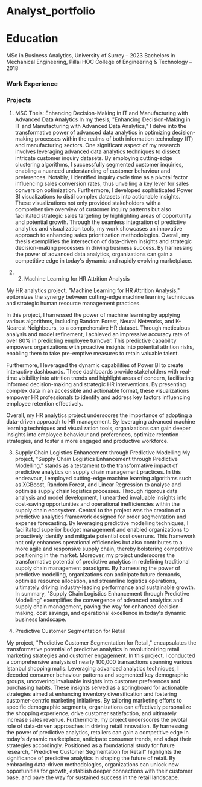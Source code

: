 # Analyst_portfolio

# Education
MSc in Business Analytics, University of Surrey – 2023
Bachelors in Mechanical Engineering, Pillai HOC College of Engineering & Technology – 2018

### Work Experience


### Projects
1.	MSC Theis: Enhancing Decision-Making in IT and Manufacturing with Advanced Data Analytics
In my thesis, "Enhancing Decision-Making in IT and Manufacturing with Advanced Data Analytics," I delve into the transformative power of advanced data analytics in optimizing decision-making processes within the realms of both information technology (IT) and manufacturing sectors.
One significant aspect of my research involves leveraging advanced data analytics techniques to dissect intricate customer inquiry datasets. By employing cutting-edge clustering algorithms, I successfully segmented customer inquiries, enabling a nuanced understanding of customer behaviour and preferences. Notably, I identified inquiry cycle time as a pivotal factor influencing sales conversion rates, thus unveiling a key lever for sales conversion optimization.
Furthermore, I developed sophisticated Power BI visualizations to distil complex datasets into actionable insights. These visualizations not only provided stakeholders with a comprehensive overview of customer inquiry patterns but also facilitated strategic sales targeting by highlighting areas of opportunity and potential growth. Through the seamless integration of predictive analytics and visualization tools, my work showcases an innovative approach to enhancing sales prioritization methodologies.
Overall, my thesis exemplifies the intersection of data-driven insights and strategic decision-making processes in driving business success. By harnessing the power of advanced data analytics, organizations can gain a competitive edge in today's dynamic and rapidly evolving marketplace.

2. 2.	Machine Learning for HR Attrition Analysis

My HR analytics project, "Machine Learning for HR Attrition Analysis," epitomizes the synergy between cutting-edge machine learning techniques and strategic human resource management practices.

In this project, I harnessed the power of machine learning by applying various algorithms, including Random Forest, Neural Networks, and K-Nearest Neighbours, to a comprehensive HR dataset. Through meticulous analysis and model refinement, I achieved an impressive accuracy rate of over 80% in predicting employee turnover. This predictive capability empowers organizations with proactive insights into potential attrition risks, enabling them to take pre-emptive measures to retain valuable talent.

Furthermore, I leveraged the dynamic capabilities of Power BI to create interactive dashboards. These dashboards provide stakeholders with real-time visibility into attrition trends and highlight areas of concern, facilitating informed decision-making and strategic HR interventions. By presenting complex data in an accessible and actionable format, these visualizations empower HR professionals to identify and address key factors influencing employee retention effectively.

Overall, my HR analytics project underscores the importance of adopting a data-driven approach to HR management. By leveraging advanced machine learning techniques and visualization tools, organizations can gain deeper insights into employee behaviour and preferences, optimize retention strategies, and foster a more engaged and productive workforce.

3.	Supply Chain Logistics Enhancement through Predictive Modelling
My project, "Supply Chain Logistics Enhancement through Predictive Modelling," stands as a testament to the transformative impact of predictive analytics on supply chain management practices.
In this endeavour, I employed cutting-edge machine learning algorithms such as XGBoost, Random Forest, and Linear Regression to analyse and optimize supply chain logistics processes. Through rigorous data analysis and model development, I unearthed invaluable insights into cost-saving opportunities and operational inefficiencies within the supply chain ecosystem.
Central to the project was the creation of a predictive analytics framework designed for order segmentation and expense forecasting. By leveraging predictive modelling techniques, I facilitated superior budget management and enabled organizations to proactively identify and mitigate potential cost overruns. This framework not only enhances operational efficiencies but also contributes to a more agile and responsive supply chain, thereby bolstering competitive positioning in the market.
Moreover, my project underscores the transformative potential of predictive analytics in redefining traditional supply chain management paradigms. By harnessing the power of predictive modelling, organizations can anticipate future demands, optimize resource allocation, and streamline logistics operations, ultimately driving industry-leading performance and sustainable growth.
In summary, "Supply Chain Logistics Enhancement through Predictive Modelling" exemplifies the convergence of advanced analytics and supply chain management, paving the way for enhanced decision-making, cost savings, and operational excellence in today's dynamic business landscape.

4.	Predictive Customer Segmentation for Retail

My project, "Predictive Customer Segmentation for Retail," encapsulates the transformative potential of predictive analytics in revolutionizing retail marketing strategies and customer engagement.
In this project, I conducted a comprehensive analysis of nearly 100,000 transactions spanning various Istanbul shopping malls. Leveraging advanced analytics techniques, I decoded consumer behaviour patterns and segmented key demographic groups, uncovering invaluable insights into customer preferences and purchasing habits.
These insights served as a springboard for actionable strategies aimed at enhancing inventory diversification and fostering customer-centric marketing initiatives. By tailoring marketing efforts to specific demographic segments, organizations can effectively personalize the shopping experience, drive customer satisfaction, and ultimately increase sales revenue.
Furthermore, my project underscores the pivotal role of data-driven approaches in driving retail innovation. By harnessing the power of predictive analytics, retailers can gain a competitive edge in today's dynamic marketplace, anticipate consumer trends, and adapt their strategies accordingly.
Positioned as a foundational study for future research, "Predictive Customer Segmentation for Retail" highlights the significance of predictive analytics in shaping the future of retail. By embracing data-driven methodologies, organizations can unlock new opportunities for growth, establish deeper connections with their customer base, and pave the way for sustained success in the retail landscape.
